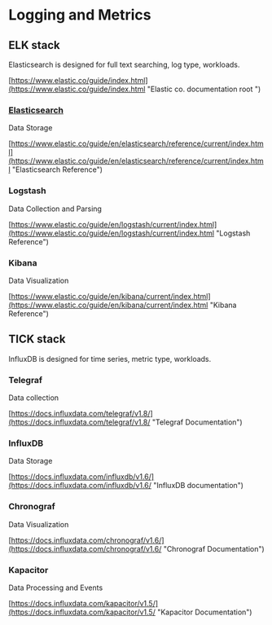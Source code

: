 # Logging and Metrics

## ELK stack

Elasticsearch is designed for full text searching, log type, workloads.

[https://www.elastic.co/guide/index.html](https://www.elastic.co/guide/index.html "Elastic co. documentation root ")

### [Elasticsearch](https://docs.halstead.ninja/elasticsearch)

Data Storage

[https://www.elastic.co/guide/en/elasticsearch/reference/current/index.html](https://www.elastic.co/guide/en/elasticsearch/reference/current/index.html "Elasticsearch Reference")

### Logstash

Data Collection and Parsing

[https://www.elastic.co/guide/en/logstash/current/index.html](https://www.elastic.co/guide/en/logstash/current/index.html "Logstash Reference")

### Kibana

Data Visualization

[https://www.elastic.co/guide/en/kibana/current/index.html](https://www.elastic.co/guide/en/kibana/current/index.html "Kibana Reference")

## TICK stack

InfluxDB is designed for time series, metric type, workloads.

### Telegraf

Data collection

[https://docs.influxdata.com/telegraf/v1.8/](https://docs.influxdata.com/telegraf/v1.8/ "Telegraf Documentation")

### InfluxDB

Data Storage

[https://docs.influxdata.com/influxdb/v1.6/](https://docs.influxdata.com/influxdb/v1.6/ "InfluxDB documentation")

### Chronograf

Data Visualization

[https://docs.influxdata.com/chronograf/v1.6/](https://docs.influxdata.com/chronograf/v1.6/ "Chronograf Documentation")

### Kapacitor

Data Processing and Events

[https://docs.influxdata.com/kapacitor/v1.5/](https://docs.influxdata.com/kapacitor/v1.5/ "Kapacitor Documentation")

